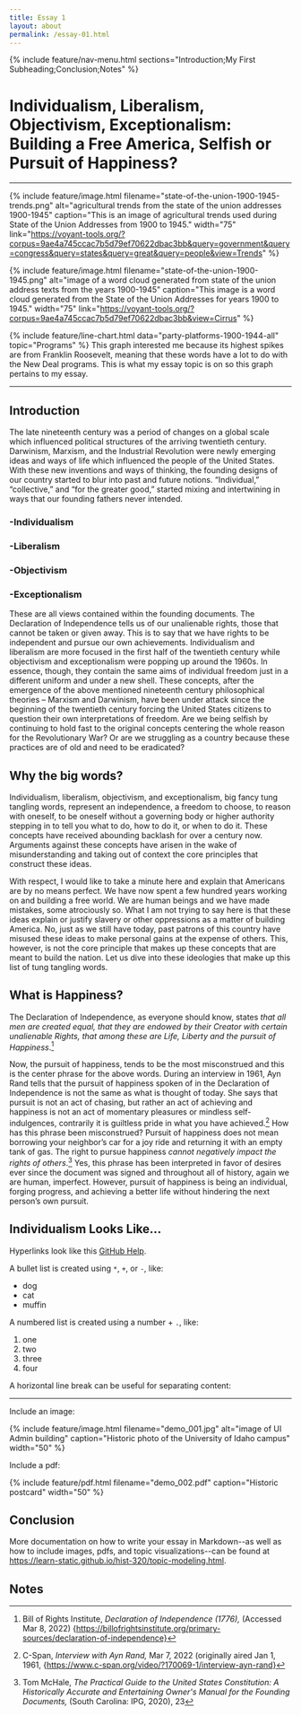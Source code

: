 ```yaml
---
title: Essay 1
layout: about
permalink: /essay-01.html
---
```


{% include feature/nav-menu.html sections="Introduction;My First Subheading;Conclusion;Notes" %}

# Individualism, Liberalism, Objectivism, Exceptionalism: Building a Free America, Selfish or Pursuit of Happiness?
---

{% include feature/image.html filename="state-of-the-union-1900-1945-trends.png" alt="agricultural trends from the state of the union addresses 1900-1945" caption="This is an image of agricultural trends used during State of the Union Addresses from 1900 to 1945." width="75" link="https://voyant-tools.org/?corpus=9ae4a745ccac7b5d79ef70622dbac3bb&query=government&query=congress&query=states&query=great&query=people&view=Trends" %}

{% include feature/image.html filename="state-of-the-union-1900-1945.png" alt="image of a word cloud generated from state of the union address texts from the years 1900-1945" caption="This image is a word cloud generated from the State of the Union Addresses for years 1900 to 1945." width="75" link="https://voyant-tools.org/?corpus=9ae4a745ccac7b5d79ef70622dbac3bb&view=Cirrus" %}

{% include feature/line-chart.html data="party-platforms-1900-1944-all" topic="Programs" %}
This graph interested me because its highest spikes are from Franklin Roosevelt, meaning that these words have a lot to do with the New Deal programs. This is what my essay topic is on so this graph pertains to my essay.

---


## Introduction

The late nineteenth century was a period of changes on a global scale which influenced political structures of the arriving twentieth century. Darwinism, Marxism, and the Industrial Revolution were newly emerging ideas and ways of life which influenced the people of the United States. With these new inventions and ways of thinking, the founding designs of our country started to blur into past and future notions. “Individual,” “collective,” and “for the greater good,” started mixing and intertwining in ways that our founding fathers never intended. 
  
### -Individualism

### -Liberalism

### -Objectivism

### -Exceptionalism
  
These are all views contained within the founding documents. The Declaration of Independence tells us of our unalienable rights, those that cannot be taken or given away. This is to say that we have rights to be independent and pursue our own achievements. Individualism and liberalism are more focused in the first half of the twentieth century while objectivism and exceptionalism were popping up around the 1960s. In essence, though, they contain the same aims of individual freedom just in a different uniform and under a new shell. These concepts, after the emergence of the above mentioned nineteenth century philosophical theories – Marxism and Darwinism, have been under attack since the beginning of the twentieth century forcing the United States citizens to question their own interpretations of freedom. Are we being selfish by continuing to hold fast to the original concepts centering the whole reason for the Revolutionary War? Or are we struggling as a country because these practices are of old and need to be eradicated? 

## Why the big words?

Individualism, liberalism, objectivism, and exceptionalism, big fancy tung tangling words, represent an independence, a freedom to choose, to reason with oneself, to be oneself without a governing body or higher authority stepping in to tell you what to do, how to do it, or when to do it. These concepts have received abounding backlash for over a century now. Arguments against these concepts have arisen in the wake of misunderstanding and taking out of context the core principles that construct these ideas. 

With respect, I would like to take a minute here and explain that Americans are by no means perfect. We have now spent a few hundred years working on and building a free world. We are human beings and we have made mistakes, some atrociously so. What I am not trying to say here is that these ideas explain or justify slavery or other oppressions as a matter of building America. No, just as we still have today, past patrons of this country have misused these ideas to make personal gains at the expense of others. This, however, is not the core principle that makes up these concepts that are meant to build the nation. Let us dive into these ideologies that make up this list of tung tangling words.

## What is Happiness?

The Declaration of Independence, as everyone should know, states *that all men are created equal, that they are endowed by their Creator with certain unalienable Rights, that among these are Life, Liberty and the pursuit of Happiness*.[^1]



Now, the pursuit of happiness, tends to be the most misconstrued and this is the center phrase for the above words. During an interview in 1961, Ayn Rand tells that the pursuit of happiness spoken of in the Declaration of Independence is not the same as what is thought of today. She says that pursuit is not an act of chasing, but rather an act of achieving and happiness is not an act of momentary pleasures or mindless self-indulgences, contrarily it is guiltless pride in what you have achieved.[^2]  How has this phrase been misconstrued? Pursuit of happiness does not mean borrowing your neighbor’s car for a joy ride and returning it with an empty tank of gas. The right to pursue happiness *cannot negatively impact the rights of others*.[^3] Yes, this phrase has been interpreted in favor of desires ever since the document was signed and throughout all of history, again we are human, imperfect. However, pursuit of happiness is being an individual, forging progress, and achieving a better life without hindering the next person’s own pursuit.

## Individualism Looks Like…

Hyperlinks look like this [GitHub Help](https://help.github.com/).

A bullet list is created using `*`, `+`, or `-`, like:

- dog
- cat
- muffin

A numbered list is created using a number + `.`, like:

1. one
2. two
6. three
2. four

A horizontal line break can be useful for separating content:

----

Include an image:

{% include feature/image.html filename="demo_001.jpg" alt="image of UI Admin building" caption="Historic photo of the University of Idaho campus" width="50" %}

Include a pdf:

{% include feature/pdf.html filename="demo_002.pdf" caption="Historic postcard" width="50" %}

## Conclusion

More documentation on how to write your essay in Markdown--as well as how to include images, pdfs, and topic visualizations--can be found at <https://learn-static.github.io/hist-320/topic-modeling.html>.

## Notes

[^1]: Bill of Rights Institute, *Declaration of Independence (1776),* (Accessed Mar 8, 2022) {https://billofrightsinstitute.org/primary-sources/declaration-of-independence}

[^2]: C-Span, *Interview with Ayn Rand,* Mar 7, 2022 (originally aired Jan 1, 1961, {https://www.c-span.org/video/?170069-1/interview-ayn-rand}

[^3]: Tom McHale, *The Practical Guide to the United States Constitution: A Historically Accurate and Entertaining Owner's Manual for the Founding Documents,* (South Carolina: IPG, 2020), 23


